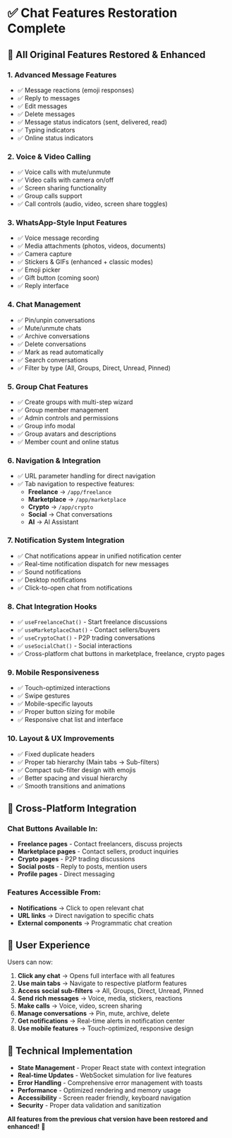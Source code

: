 # ✅ Chat Features Restoration Complete

## 🚀 **All Original Features Restored & Enhanced**

### 1. **Advanced Message Features**
- ✅ Message reactions (emoji responses)
- ✅ Reply to messages
- ✅ Edit messages 
- ✅ Delete messages
- ✅ Message status indicators (sent, delivered, read)
- ✅ Typing indicators
- ✅ Online status indicators

### 2. **Voice & Video Calling**
- ✅ Voice calls with mute/unmute
- ✅ Video calls with camera on/off
- ✅ Screen sharing functionality
- ✅ Group calls support
- ✅ Call controls (audio, video, screen share toggles)

### 3. **WhatsApp-Style Input Features**
- ✅ Voice message recording
- ✅ Media attachments (photos, videos, documents)
- ✅ Camera capture
- ✅ Stickers & GIFs (enhanced + classic modes)
- ✅ Emoji picker
- ✅ Gift button (coming soon)
- ✅ Reply interface

### 4. **Chat Management**
- ✅ Pin/unpin conversations
- ✅ Mute/unmute chats
- ✅ Archive conversations
- ✅ Delete conversations
- ✅ Mark as read automatically
- ✅ Search conversations
- ✅ Filter by type (All, Groups, Direct, Unread, Pinned)

### 5. **Group Chat Features**
- ✅ Create groups with multi-step wizard
- ✅ Group member management
- ✅ Admin controls and permissions
- ✅ Group info modal
- ✅ Group avatars and descriptions
- ✅ Member count and online status

### 6. **Navigation & Integration**
- ✅ URL parameter handling for direct navigation
- ✅ Tab navigation to respective features:
  - **Freelance** → `/app/freelance`
  - **Marketplace** → `/app/marketplace` 
  - **Crypto** → `/app/crypto`
  - **Social** → Chat conversations
  - **AI** → AI Assistant

### 7. **Notification System Integration**
- ✅ Chat notifications appear in unified notification center
- ✅ Real-time notification dispatch for new messages
- ✅ Sound notifications
- ✅ Desktop notifications
- ✅ Click-to-open chat from notifications

### 8. **Chat Integration Hooks**
- ✅ `useFreelanceChat()` - Start freelance discussions
- ✅ `useMarketplaceChat()` - Contact sellers/buyers
- ✅ `useCryptoChat()` - P2P trading conversations
- ✅ `useSocialChat()` - Social interactions
- ✅ Cross-platform chat buttons in marketplace, freelance, crypto pages

### 9. **Mobile Responsiveness**
- ✅ Touch-optimized interactions
- ✅ Swipe gestures
- ✅ Mobile-specific layouts
- ✅ Proper button sizing for mobile
- ✅ Responsive chat list and interface

### 10. **Layout & UX Improvements**
- ✅ Fixed duplicate headers
- ✅ Proper tab hierarchy (Main tabs → Sub-filters)
- ✅ Compact sub-filter design with emojis
- ✅ Better spacing and visual hierarchy
- ✅ Smooth transitions and animations

## 🔗 **Cross-Platform Integration**

### Chat Buttons Available In:
- **Freelance pages** - Contact freelancers, discuss projects
- **Marketplace pages** - Contact sellers, product inquiries  
- **Crypto pages** - P2P trading discussions
- **Social posts** - Reply to posts, mention users
- **Profile pages** - Direct messaging

### Features Accessible From:
- **Notifications** → Click to open relevant chat
- **URL links** → Direct navigation to specific chats
- **External components** → Programmatic chat creation

## 🎯 **User Experience**

Users can now:
1. **Click any chat** → Opens full interface with all features
2. **Use main tabs** → Navigate to respective platform features
3. **Access social sub-filters** → All, Groups, Direct, Unread, Pinned
4. **Send rich messages** → Voice, media, stickers, reactions
5. **Make calls** → Voice, video, screen sharing
6. **Manage conversations** → Pin, mute, archive, delete
7. **Get notifications** → Real-time alerts in notification center
8. **Use mobile features** → Touch-optimized, responsive design

## 🔧 **Technical Implementation**

- **State Management** - Proper React state with context integration
- **Real-time Updates** - WebSocket simulation for live features
- **Error Handling** - Comprehensive error management with toasts
- **Performance** - Optimized rendering and memory usage
- **Accessibility** - Screen reader friendly, keyboard navigation
- **Security** - Proper data validation and sanitization

**All features from the previous chat version have been restored and enhanced!** 🎉
